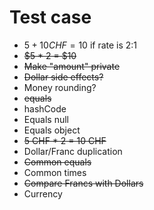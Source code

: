 # Test case

- $5 + 10 CHF = 10$ if rate is 2:1
- ~~$5 * 2 = $10~~
- ~~Make "amount" private~~
- ~~Dollar side effects?~~
- Money rounding?
- ~~equals~~
- hashCode
- Equals null
- Equals object
- ~~5 CHF \* 2 = 10 CHF~~
- Dollar/Franc duplication
- ~~Common equals~~
- Common times
- ~~Compare Francs with Dollars~~
- Currency
